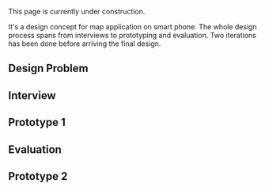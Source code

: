 <span className='WIP'>This page is currently under construction.</span>

It's a design concept for map application on smart phone. The whole design process spans from interviews to prototyping and evaluation. Two iterations has been done before arriving the final design.

## Design Problem

## Interview

## Prototype 1

## Evaluation

## Prototype 2
